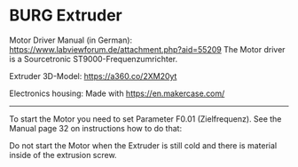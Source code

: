 # BURG Extruder

Motor Driver Manual (in German): 
https://www.labviewforum.de/attachment.php?aid=55209
The Motor driver is a Sourcetronic ST9000-Frequenzumrichter.

Extruder 3D-Model:
https://a360.co/2XM20yt

Electronics housing:
Made with
https://en.makercase.com/


____

To start the Motor you need to set Parameter F0.01 (Zielfrequenz). 
See the Manual page 32 on instructions how to do that:



Do not start the Motor when the Extruder is still cold and there is material inside of the extrusion screw. 
